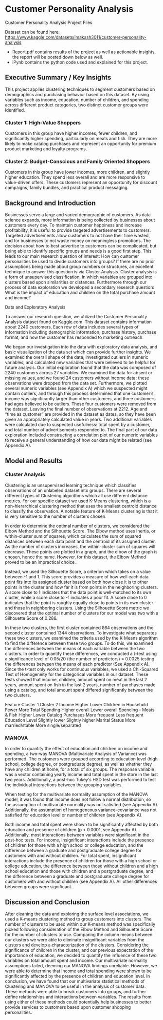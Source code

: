 # Customer Personality Analysis
Customer Personality Analysis Project Files

Dataset can be found here: https://www.kaggle.com/datasets/imakash3011/customer-personality-analysis

- Report.pdf contains results of the project as well as actionable insights, the report will be posted down below as well.
- iPynb contains the python code used and explained for this project. 

## Executive Summary / Key Insights

This project applies clustering techniques to segment customers based on demographics and purchasing behavior based on this dataset. By using variables such as income, education, number of children, and spending across different product categories, two distinct customer groups were identified. 

### Cluster 1: High-Value Shoppers
Customers in this group have higher incomes, fewer children, and significantly higher spending, particularly on meats and fish. They are more likely to make catalog purchases and represent an opportunity for premium product marketing and loyalty programs.

### Cluster 2: Budget-Conscious and Family Oriented Shoppers
Customers in this group have lower incomes, more children, and slightly higher education. They spend less overall and are more responsive to value-driven offers. These customers represent an opportunity for discount campaigns, family bundles, and practical product messaging. 


## Background and Introduction

Businesses serve a large and varied demographic of customers. As data science expands, more information is being collected by businesses about customers every day. To maintain customer happiness and increase profitability, it is useful to provide targeted advertisements to customers. Targeted advertisements allow customers to not have their time wasted, and for businesses to not waste money on meaningless promotions. The decision about how to best advertise to customers can be complicated, but being able to identify specific groups and needs is a good first step.
This leads to our main research question of interest: How can customer personalities be used to divide customers into groups? If there are no prior assumptions being made about group numbers or structures, an excellent technique to answer this question is via Cluster Analysis. Cluster analysis is a form of unsupervised classification, in which variables are grouped into clusters based upon similarities or distances. Furthermore through our process of data exploration we developed a secondary research question: What is the impact of education and children on the total purchase amount and income?

Data and Exploratory Analysis

To answer our research question, we utilized the Customer Personality Analysis dataset found on Kaggle.com. This dataset contains information about 2240 customers. Each row of data includes several types of information including demographic information, purchase history, purchase format, and how the customer has responded to marketing outreach. 

We began our investigation into the data with exploratory data analysis, and basic visualization of the data set which can provide further insights. We examined the overall shape of the data, investigated outliers in numeric variables, and calculated new variables that were believed to be helpful for future analysis.
Our initial exploration found that the data was composed of 2240 customers across 27 variables. We examined the data for absent or missing values, and we found 24 customers without income data; these observations were dropped from the data set. Furthermore, we plotted several numeric variables (see Appendix A) which we suspected might contain outliers, and through this process determined that one customer’s income was significantly larger than other customers, and three customers had ages believed to be outliers. These four customers were removed from the dataset. Leaving the final number of observations at 2212.
Age and “time as customer” are provided in the dataset as dates, so they have been given an appropriately calculated value in years. Two additional variables were calculated due to suspected usefulness: total spent by a customer, and total number of advertisements responded to. The final part of our data exploration included constructing a correlation plot of our numeric variables to receive a general understanding of how our data might be related (see Appendix A).


## Model and Results

### Cluster Analysis
Clustering is an unsupervised learning technique which classifies observations of an unlabeled dataset into groups. There are several different types of Clustering algorithms which all use different distance metrics. For our specific dataset we used K-Means clustering, which is a non-hierarchical clustering method that uses the smallest centroid distance to classify the observation. A notable feature of K-Means clustering is that it is very sensitive to the number of clusters chosen.

In order to determine the optimal number of clusters, we considered the Elbow Method and the Silhouette Score. The Elbow method uses Inertia, or within-cluster sum of squares, which calculates the sum of squared distances between each data point and the centroid of its assigned cluster. As the number of clusters increases, the within-cluster sum of squares will decrease. These points are plotted in a graph, and the elbow of the graph is chosen, hence the name. However, for this dataset, the Elbow Method proved to be an impractical choice.

Instead, we used the Silhouette Score, a criterion which takes on a value between -1 and 1. This score provides a measure of how well each data point fits into its assigned cluster based on both how close it is to other points in the cluster and how far it is from points in the neighboring clusters. A score close to 1 indicates that the data point is well-matched to its own cluster, while a score close to -1 indicates a poor fit. A score close to 0 indicates that the point is roughly equally close to points in its own cluster and those in neighboring clusters. Using the Silhouette Score metric we discovered that the optimal number of clusters for our model was two with a Silhouette Score of 0.286. 

In these two clusters, the first cluster contained 864 observations and the second cluster contained 1344 observations. To investigate what separates these two clusters, we examined the criteria used by the K-Means algorithm to find the difference between these two groups. To do this, we examined the differences between the means of each variable between the two clusters. In order to quantify these differences, we conducted a t-test using a significance level of 0.05/20 (the number of predictors) = 0.0025 testing the differences between the means of each predictor (See Appendix A). Since the t-test only works for continuous variables, we used a Chi-Squared Test of Homogeneity for the categorical variables in our dataset. These tests showed that income, children, amount spent on meat in the last 2 years, amount spent on fish in the last 2 years, number of purchases made using a catalog, and total amount spent differed significantly between the two clusters. 

Feature
Cluster 1
Cluster 2 
Income
Higher 
Lower 
Children in Household
Fewer
More
Total Spending
Higher overall
Lower overall
Spending - Meats & Fish
Higher
Lower
Catalog Purchases 
More frequent
Less frequent
Education Level
Slightly lower
Slightly higher
Marital Status
More married/stable
More single/separated



### MANOVA
In order to quantify the effect of education and children on income and spending, a two-way MANOVA (Multivariate Analysis of Variance) was performed. The customers were grouped according to education level (high school, college degree, or postgraduate degree), as well as whether they have any children at home, for a total of six groups. The response variable was a vector containing yearly income and total spent in the store in the last two years. Additionally, a post-hoc Tukey's HSD test was performed to test the individual interactions between the grouping variables.

When testing for the multivariate normality assumption of the MANOVA model, it was found that income does not follow a normal distribution, so the assumption of multivariate normality was not satisfied (see Appendix A). Additionally, the assumption of homogeneous variance-covariance was not satisfied for education level or number of children (see Appendix A).

Both income and total spent were shown to be significantly affected by both education and presence of children (p < 0.0001, see Appendix A). Additionally, most interactions between variables were significant in the post-hoc tests. For income, insignificant interactions include the presence of children for those with a high school or college education, and the difference between a graduate and postgraduate college degree for customers with and without children. For total spent, insignificant interactions include the presence of children for those with a high school or college education, the difference between those without children and a high school education and those with children and a postgraduate degree, and the difference between a graduate and postgraduate college degree for customers with and without children (see Appendix A). All other differences between groups were significant.


## Discussion and Conclusion
After cleaning the data and exploring the surface level associations, we used a K-means clustering method to group customers into clusters. The number of clusters to be used within our K-means method was specifically picked following consideration of the Elbow Method and Silhouette Score for the number of clusters to use. Comparing the column means between our clusters we were able to eliminate insignificant variables from the clusters and develop a characterization of the clusters.
Considering the significance of children in the cluster, and our previous expectation of the importance of education, we decided to quantify the influence of these two variables on total amount spent and income. Our multivariate normality assumptions failed, deeming our MANOVA findings unreliable. However, we were able to determine that income and total spending were shown to be significantly affected by the presence of children and education level.
In conclusion, we have found that our multivariate statistical methods of Clustering and MANOVA to be useful in the analysis of customer data. These methods were able to break customers into groups, and further define relationships and interactions between variables. The results from using either of these methods could potentially help businesses to better provide services to customers based upon customer shopping personalities.
